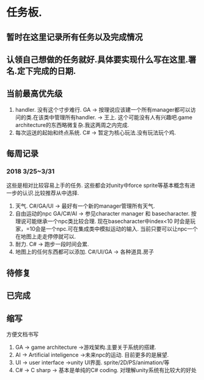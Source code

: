 # 任务板.

## 暂时在这里记录所有任务以及完成情况
## 认领自己想做的任务就好.具体要实现什么写在这里.署名.定下完成的日期.

## 当前最高优先级
1. handler. 没有这个寸步难行.  GA  ->    按理说应该建一个所有manager都可以访问的类.在该类中管理所有handler.     -> 王上.    这个可能没有人有兴趣吧.game architecture的东西略微复杂.我这两周之内完成.
2. 每次运送的起始和终点系统.   C#   ->    暂定为核心玩法.没有玩法玩个鸡.

## 每周记录
### 2018 3/25~3/31
这些是相对比较容易上手的任务.
这些都会对unity中force sprite等基本概念有进一步的认识.比较推荐从中选择.
1. 天气.   C#/GA/UI   ->   最好有一个新的manager管理所有天气.  
2. 自由运动的npc  GA/C#/AI   ->    参见character manager 和 basecharacter. 按理说可能继承一个npc类比较合理. 现在basecharacter中index<10 时会是玩家，=10会是一个npc.可在集成类中模拟运动的输入. 当前只要可以让npc一个在地图上走走停停就可以.
3. 耐力.  C#  ->    跑步一段时间会累.
4. 地图上的任何东西都可以添加.  C#/UI/GA   ->    各种道具.房子





## 待修复


## 已完成


## 缩写
方便文档书写
1. GA -> game architecture    ->游戏架构.主要关于系统的搭建.
2. AI -> Artificial inteligence      ->未来npc的运动. 目前更多的是展望.
3. UI -> user interface     ->unity UI界面. sprite/2D/PS/animation/等
4. C# -> C sharp     -> 基本是单纯的C# coding. 对理解unity系统有比较大的好处
